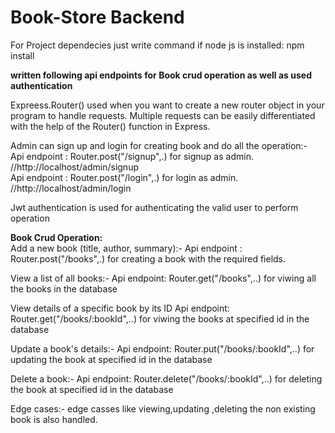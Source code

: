 # Book-Store Backend
For Project dependecies just write command if node js is installed:
npm install

<b>written following api endpoints for Book crud operation as well as used authentication</b>

Expreess.Router() used when you want to create a new router object in your program to handle requests.
Multiple requests can be easily differentiated with the help of the Router() function in Express.

Admin can sign up and login for creating book and do all the operation:-<br>
Api endpoint : Router.post("/signup",.) for signup as admin.   //http://localhost/admin/signup<br>
Api endpoint : Router.post("/login",.) for login as admin.      //http://localhost/admin/login

Jwt authentication is used for authenticating the valid user to perform operation<br>


<b>Book Crud Operation:</b><br>
Add a new book (title, author, summary):-
Api endpoint : Router.post("/books",.) for creating a book with the required fields.

View a list of all books:-
Api endpoint: Router.get("/books",..) for viwing all the books in the database

View details of a specific book by its ID
Api endpoint: Router.get("/books/:bookId",..) for viwing  the books at specified id in the database


Update a book's details:-
Api endpoint: Router.put("/books/:bookId",..) for updating the book at specified id in the database

Delete a book:-
Api endpoint: Router.delete("/books/:bookId",..) for deleting the book at specified id in the database

Edge cases:-
edge casses like viewing,updating ,deleting the non existing book is also handled.

